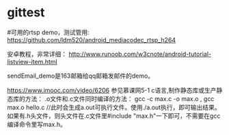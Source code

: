 # gittest
#可用的rtsp demo，测试管用:
https://github.com/ldm520/android_mediacodec_rtsp_h264

安卓教程，非常详细：
http://www.runoob.com/w3cnote/android-tutorial-listview-item.html

sendEmail_demo是163邮箱给qq邮箱发邮件的demo。

https://www.imooc.com/video/6206 参见慕课网5-1
c语言,制作静态库或生产静态库的方法：
.o文件和.c文件同时编译的方法：
gcc -c max.c -o max.o ,
gcc max.o hello.c //此时会生成a.out可执行文件。使用./a.out执行，即可输出结果。
如果有.h头文件，则头文件在.c文件里#include "max.h"一下即可，不需要在gcc编译命令里写max.h。

